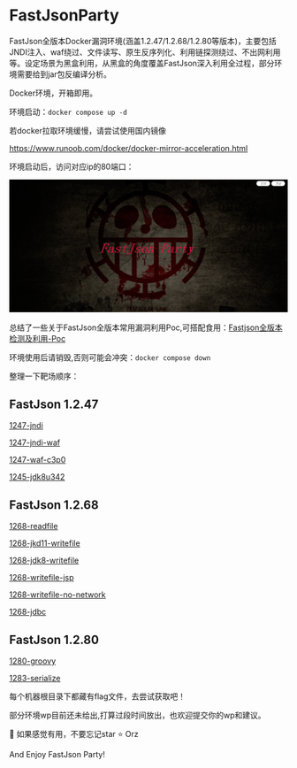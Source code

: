 # FastJsonParty

FastJson全版本Docker漏洞环境(涵盖1.2.47/1.2.68/1.2.80等版本)，主要包括JNDI注入、waf绕过、文件读写、原生反序列化、利用链探测绕过、不出网利用等。设定场景为黑盒利用，从黑盒的角度覆盖FastJson深入利用全过程，部分环境需要给到jar包反编译分析。

Docker环境，开箱即用。

环境启动：`docker compose up -d` 

若docker拉取环境缓慢，请尝试使用国内镜像

https://www.runoob.com/docker/docker-mirror-acceleration.html

环境启动后，访问对应ip的80端口：

![image](images/1.png)

总结了一些关于FastJson全版本常用漏洞利用Poc,可搭配食用：[Fastjson全版本检测及利用-Poc](Fastjson全版本检测及利用-Poc.md) 

环境使用后请销毁,否则可能会冲突：`docker compose down` 

整理一下靶场顺序：

## FastJson 1.2.47

[1247-jndi](tree/main/1247-jndi)

[1247-jndi-waf](tree/main/1247-jndi-waf)

[1247-waf-c3p0](tree/main/1247-waf-c3p0)

[1245-jdk8u342](tree/main/1245-jdk8u342)



## FastJson 1.2.68

[1268-readfile](tree/main/1268-readfile)

[1268-jkd11-writefile](tree/main/1268-jkd11-writefile)

[1268-jdk8-writefile](tree/main/1268-jdk8-writefile)

[1268-writefile-jsp](tree/main/1268-writefile-jsp)

[1268-writefile-no-network](tree/main/1268-writefile-no-network)

[1268-jdbc](tree/main/1268-jdbc)



## FastJson 1.2.80

[1280-groovy](tree/main/1280-groovy)

[1283-serialize](tree/main/1283-serialize)



每个机器根目录下都藏有flag文件，去尝试获取吧！

部分环境wp目前还未给出,打算过段时间放出，也欢迎提交你的wp和建议。

:sparkling_heart: 如果感觉有用，不要忘记star :star: Orz

And Enjoy FastJson Party!

